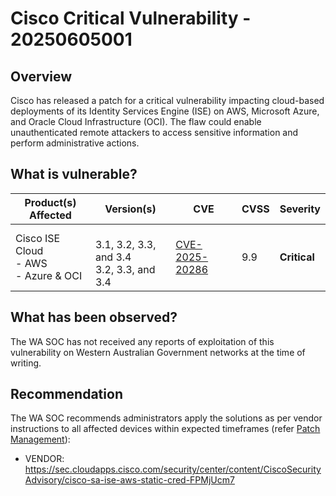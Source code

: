 # Cisco Critical Vulnerability - 20250605001

## Overview

Cisco has released a patch for a critical vulnerability impacting cloud-based deployments of its Identity Services Engine (ISE) on AWS, Microsoft Azure, and Oracle Cloud Infrastructure (OCI). The flaw could enable unauthenticated remote attackers to access sensitive information and perform administrative actions.

## What is vulnerable?

| Product(s) Affected | Version(s) | CVE                                                                                                                                      | CVSS         | Severity                                                       |
| ------------------- | ---------- | ---------------------------------------------------------------------------------------------------------------------------------------- | ------------ | -------------------------------------------------------------- |
| Cisco ISE Cloud <br> - AWS <br> - Azure & OCI    | <br>3.1, 3.2, 3.3, and 3.4 <br>3.2, 3.3, and 3.4   | [CVE-2025-20286](https://nvd.nist.gov/vuln/detail/CVE-2025-20286)                                                                        | 9.9          | **Critical**                                   |


## What has been observed?

The WA SOC has not received any reports of exploitation of this vulnerability on Western Australian Government networks at the time of writing.

## Recommendation

The WA SOC recommends administrators apply the solutions as per vendor instructions to all affected devices within expected timeframes (refer [Patch Management](../guidelines/patch-management.md)):

- VENDOR: https://sec.cloudapps.cisco.com/security/center/content/CiscoSecurityAdvisory/cisco-sa-ise-aws-static-cred-FPMjUcm7


